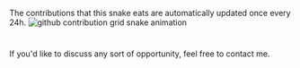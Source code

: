 The contributions that this snake eats are automatically updated once every 24h.
<picture>
  <source media="(prefers-color-scheme: dark)" srcset="https://raw.githubusercontent.com/aelassas/aelassas/output/github-contribution-grid-snake-dark.svg">
  <source media="(prefers-color-scheme: light)" srcset="https://raw.githubusercontent.com/aelassas/aelassas/output/github-contribution-grid-snake.svg">
  <img alt="github contribution grid snake animation" src="https://raw.githubusercontent.com/aelassas/aelassas/output/github-contribution-grid-snake.svg">
</picture>

#
If you'd like to discuss any sort of opportunity, feel free to contact me.
